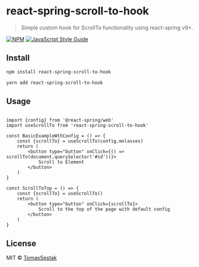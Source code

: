 # react-spring-scroll-to-hook

> Simple custom hook for ScrollTo functionality using react-spring v9+.

[![NPM](https://img.shields.io/npm/v/react-spring-scroll-to-hook.svg)](https://www.npmjs.com/package/react-spring-scroll-to-hook) [![JavaScript Style Guide](https://img.shields.io/badge/code_style-standard-brightgreen.svg)](https://standardjs.com)

## Install

```bash
npm install react-spring-scroll-to-hook
```

```bash
yarn add react-spring-scroll-to-hook
```

## Usage

```tsx

import {config} from '@react-spring/web'
import useScrollTo from 'react-spring-scroll-to-hook'

const BasicExampleWthConfig = () => {
	const {scrollTo} = useScrollTo(config.molasses)
	return (
		<button type="button" onClick={() => scrollTo(document.querySelector('#id'))}>
			Scroll to Element
		</button>
	)
}

const ScrollToTop = () => {
	const {scrollTo} = useScrollTo()
	return (
		<button type="button" onClick={scrollTo}>
			Scroll to the top of the page with default config
		</button>
	)
}

```

## License

MIT © [TomasSestak](https://github.com/TomasSestak)
